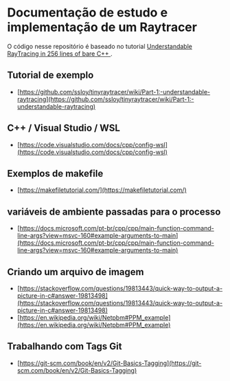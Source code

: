 # Documentação de estudo e implementação de um Raytracer

O código nesse repositório é baseado no tutorial [Understandable RayTracing in 256 lines of bare C++
](https://github.com/ssloy/tinyraytracer).

## Tutorial de exemplo

* [https://github.com/ssloy/tinyraytracer/wiki/Part-1:-understandable-raytracing](https://github.com/ssloy/tinyraytracer/wiki/Part-1:-understandable-raytracing)

## C++ / Visual Studio / WSL

* [https://code.visualstudio.com/docs/cpp/config-wsl](https://code.visualstudio.com/docs/cpp/config-wsl)

## Exemplos de makefile

* [https://makefiletutorial.com/](https://makefiletutorial.com/)

## variáveis de ambiente passadas para o processo

* [https://docs.microsoft.com/pt-br/cpp/cpp/main-function-command-line-args?view=msvc-160#example-arguments-to-main](https://docs.microsoft.com/pt-br/cpp/cpp/main-function-command-line-args?view=msvc-160#example-arguments-to-main)

## Criando um arquivo de imagem

* [https://stackoverflow.com/questions/19813443/quick-way-to-output-a-picture-in-c#answer-19813498](https://stackoverflow.com/questions/19813443/quick-way-to-output-a-picture-in-c#answer-19813498)
* [https://en.wikipedia.org/wiki/Netpbm#PPM_example](https://en.wikipedia.org/wiki/Netpbm#PPM_example)


## Trabalhando com Tags Git

* [https://git-scm.com/book/en/v2/Git-Basics-Tagging](https://git-scm.com/book/en/v2/Git-Basics-Tagging)
